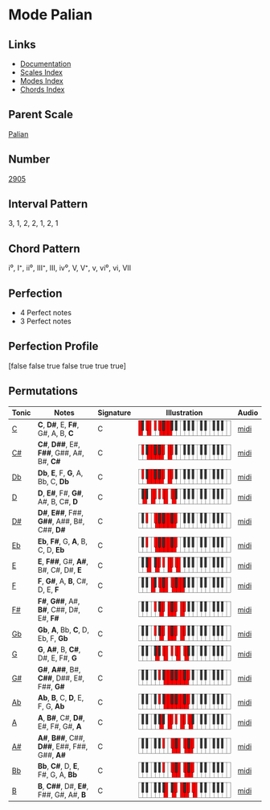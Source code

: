 # Mode Palian

## Links

- [Documentation](index.md)
- [Scales Index](Scales.md)
- [Modes Index](Modes.md)
- [Chords Index](Chords.md)

## Parent Scale

[Palian](ScalePalian.md)

## Number

[2905](https://ianring.com/musictheory/scales/2905)

## Interval Pattern

3, 1, 2, 2, 1, 2, 1

## Chord Pattern

i⁰, I⁺, ii⁰, III⁺, III, iv⁰, V, V⁺, v, vi⁰, vi, VII

## Perfection

- 4 Perfect notes
- 3 Perfect notes

## Perfection Profile

[false false true false true true true]

## Permutations

| Tonic | Notes | Signature | Illustration | Audio |
|-------|-------|-----------|--------------|-------|
| [C](ModeCNaturalPalian.md) | **C**, **D#**, E, **F#**, G#, A, B, **C** | C | ![CNaturalPalian](ModeCNaturalPalian.png) | [midi](https://github.com/edipermadi/music/blob/main/docs/ModeCNaturalPalian.mid?raw=true) |
| [C#](ModeCSharpPalian.md) | **C#**, **D##**, E#, **F##**, G##, A#, B#, **C#** | C | ![CSharpPalian](ModeCSharpPalian.png) | [midi](https://github.com/edipermadi/music/blob/main/docs/ModeCSharpPalian.mid?raw=true) |
| [Db](ModeDFlatPalian.md) | **Db**, **E**, F, **G**, A, Bb, C, **Db** | C | ![DFlatPalian](ModeDFlatPalian.png) | [midi](https://github.com/edipermadi/music/blob/main/docs/ModeDFlatPalian.mid?raw=true) |
| [D](ModeDNaturalPalian.md) | **D**, **E#**, F#, **G#**, A#, B, C#, **D** | C | ![DNaturalPalian](ModeDNaturalPalian.png) | [midi](https://github.com/edipermadi/music/blob/main/docs/ModeDNaturalPalian.mid?raw=true) |
| [D#](ModeDSharpPalian.md) | **D#**, **E##**, F##, **G##**, A##, B#, C##, **D#** | C | ![DSharpPalian](ModeDSharpPalian.png) | [midi](https://github.com/edipermadi/music/blob/main/docs/ModeDSharpPalian.mid?raw=true) |
| [Eb](ModeEFlatPalian.md) | **Eb**, **F#**, G, **A**, B, C, D, **Eb** | C | ![EFlatPalian](ModeEFlatPalian.png) | [midi](https://github.com/edipermadi/music/blob/main/docs/ModeEFlatPalian.mid?raw=true) |
| [E](ModeENaturalPalian.md) | **E**, **F##**, G#, **A#**, B#, C#, D#, **E** | C | ![ENaturalPalian](ModeENaturalPalian.png) | [midi](https://github.com/edipermadi/music/blob/main/docs/ModeENaturalPalian.mid?raw=true) |
| [F](ModeFNaturalPalian.md) | **F**, **G#**, A, **B**, C#, D, E, **F** | C | ![FNaturalPalian](ModeFNaturalPalian.png) | [midi](https://github.com/edipermadi/music/blob/main/docs/ModeFNaturalPalian.mid?raw=true) |
| [F#](ModeFSharpPalian.md) | **F#**, **G##**, A#, **B#**, C##, D#, E#, **F#** | C | ![FSharpPalian](ModeFSharpPalian.png) | [midi](https://github.com/edipermadi/music/blob/main/docs/ModeFSharpPalian.mid?raw=true) |
| [Gb](ModeGFlatPalian.md) | **Gb**, **A**, Bb, **C**, D, Eb, F, **Gb** | C | ![GFlatPalian](ModeGFlatPalian.png) | [midi](https://github.com/edipermadi/music/blob/main/docs/ModeGFlatPalian.mid?raw=true) |
| [G](ModeGNaturalPalian.md) | **G**, **A#**, B, **C#**, D#, E, F#, **G** | C | ![GNaturalPalian](ModeGNaturalPalian.png) | [midi](https://github.com/edipermadi/music/blob/main/docs/ModeGNaturalPalian.mid?raw=true) |
| [G#](ModeGSharpPalian.md) | **G#**, **A##**, B#, **C##**, D##, E#, F##, **G#** | C | ![GSharpPalian](ModeGSharpPalian.png) | [midi](https://github.com/edipermadi/music/blob/main/docs/ModeGSharpPalian.mid?raw=true) |
| [Ab](ModeAFlatPalian.md) | **Ab**, **B**, C, **D**, E, F, G, **Ab** | C | ![AFlatPalian](ModeAFlatPalian.png) | [midi](https://github.com/edipermadi/music/blob/main/docs/ModeAFlatPalian.mid?raw=true) |
| [A](ModeANaturalPalian.md) | **A**, **B#**, C#, **D#**, E#, F#, G#, **A** | C | ![ANaturalPalian](ModeANaturalPalian.png) | [midi](https://github.com/edipermadi/music/blob/main/docs/ModeANaturalPalian.mid?raw=true) |
| [A#](ModeASharpPalian.md) | **A#**, **B##**, C##, **D##**, E##, F##, G##, **A#** | C | ![ASharpPalian](ModeASharpPalian.png) | [midi](https://github.com/edipermadi/music/blob/main/docs/ModeASharpPalian.mid?raw=true) |
| [Bb](ModeBFlatPalian.md) | **Bb**, **C#**, D, **E**, F#, G, A, **Bb** | C | ![BFlatPalian](ModeBFlatPalian.png) | [midi](https://github.com/edipermadi/music/blob/main/docs/ModeBFlatPalian.mid?raw=true) |
| [B](ModeBNaturalPalian.md) | **B**, **C##**, D#, **E#**, F##, G#, A#, **B** | C | ![BNaturalPalian](ModeBNaturalPalian.png) | [midi](https://github.com/edipermadi/music/blob/main/docs/ModeBNaturalPalian.mid?raw=true) |
